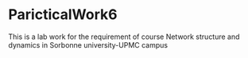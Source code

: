 # ParicticalWork6
This is a lab work for the requirement of course Network structure and dynamics in Sorbonne university-UPMC campus
